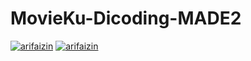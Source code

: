 # MovieKu-Dicoding-MADE2

[![arifaizin](https://circleci.com/gh/rezaharisz/MovieKu-Dicoding-MADE2.svg?style=svg)](https://circleci.com/gh/rezaharisz/MovieKu-Dicoding-MADE2)
[![arifaizin](https://circleci.com/gh/arifaizin/MySimpleCleanArchitecture.svg?style=svg)](https://circleci.com/gh/arifaizin/MySimpleCleanArchitecture)
